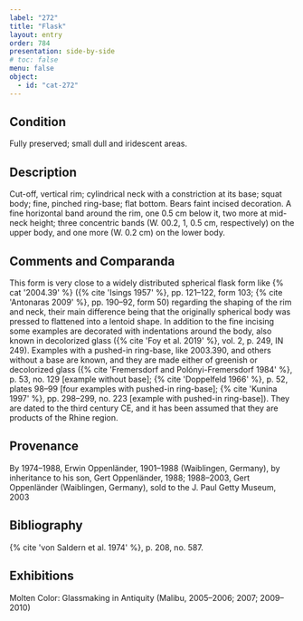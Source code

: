 ```yaml
---
label: "272"
title: "Flask"
layout: entry
order: 784
presentation: side-by-side
# toc: false
menu: false
object:
  - id: "cat-272"
---
```


## Condition

Fully preserved; small dull and iridescent areas.

## Description

Cut-off, vertical rim; cylindrical neck with a constriction at its base; squat body; fine, pinched ring-base; flat bottom. Bears faint incised decoration. A fine horizontal band around the rim, one 0.5 cm below it, two more at mid-neck height; three concentric bands (W. 00.2, 1, 0.5 cm, respectively) on the upper body, and one more (W. 0.2 cm) on the lower body.

## Comments and Comparanda

This form is very close to a widely distributed spherical flask form like {% cat '2004.39' %} ({% cite 'Isings 1957' %}, pp. 121–122, form 103; {% cite 'Antonaras 2009' %}, pp. 190–92, form 50) regarding the shaping of the rim and neck, their main difference being that the originally spherical body was pressed to flattened into a lentoid shape. In addition to the fine incising some examples are decorated with indentations around the body, also known in decolorized glass ({% cite 'Foy et al. 2019' %}, vol. 2, p. 249, IN 249). Examples with a pushed-in ring-base, like 2003.390, and others without a base are known, and they are made either of greenish or decolorized glass ({% cite 'Fremersdorf and Polónyi-Fremersdorf 1984' %}, p. 53, no. 129 [example without base]; {% cite 'Doppelfeld 1966' %}, p. 52, plates 98–99 [four examples with pushed-in ring-base]; {% cite 'Kunina 1997' %}, pp. 298–299, no. 223 [example with pushed-in ring-base]). They are dated to the third century CE, and it has been assumed that they are products of the Rhine region.

## Provenance

By 1974–1988, Erwin Oppenländer, 1901–1988 (Waiblingen, Germany), by inheritance to his son, Gert Oppenländer, 1988; 1988–2003, Gert Oppenländer (Waiblingen, Germany), sold to the J. Paul Getty Museum, 2003

## Bibliography

{% cite 'von Saldern et al. 1974' %}, p. 208, no. 587.

## Exhibitions

Molten Color: Glassmaking in Antiquity (Malibu, 2005–2006; 2007; 2009–2010)